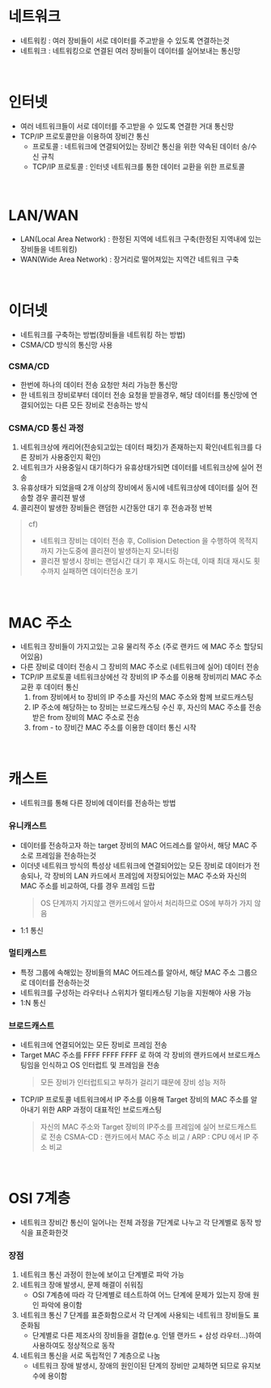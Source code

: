 # 네트워크
* 네트워킹 : 여러 장비들이 서로 데이터를 주고받을 수 있도록 연결하는것
* 네트워크 : 네트워킹으로 연결된 여러 장비들이 데이터를 실어보내는 통신망

<br>

# 인터넷
* 여러 네트워크들이 서로 데이터를 주고받을 수 있도록 연결한 거대 통신망
* TCP/IP 프로토콜만을 이용하여 장비간 통신
   * 프로토콜 : 네트워크에 연결되어있는 장비간 통신을 위한 약속된 데이터 송/수신 규칙
   * TCP/IP 프로토콜 : 인터넷 네트워크를 통한 데이터 교환을 위한 프로토콜

<br>
   
# LAN/WAN
* LAN(Local Area Network) : 한정된 지역에 네트워크 구축(한정된 지역내에 있는 장비들을 네트워킹)
* WAN(Wide Area Network) : 장거리로 떨어져있는 지역간 네트워크 구축

<br>

# 이더넷
* 네트워크를 구축하는 방법(장비들을 네트워킹 하는 방법)
* CSMA/CD 방식의 통신망 사용

### CSMA/CD
* 한번에 하나의 데이터 전송 요청만 처리 가능한 통신망
* 한 네트워크 장비로부터 데이터 전송 요청을 받을경우, 해당 데이터를 통신망에 연결되어있는 다른 모든 장비로 전송하는 방식

### CSMA/CD 통신 과정
1. 네트워크상에 캐리어(전송되고있는 데이터 패킷)가 존재하는지 확인(네트워크를 다른 장비가 사용중인지 확인)
2. 네트워크가 사용중일시 대기하다가 유휴상태가되면 데이터를 네트워크상에 실어 전송
3. 유휴상태가 되었을때 2개 이상의 장비에서 동시에 네트워크상에 데이터를 실어 전송할 경우 콜리젼 발생
4. 콜리젼이 발생한 장비들은 랜덤한 시간동안 대기 후 전송과정 반복 

> cf) 
> * 네트워크 장비는 데이터 전송 후, Collision Detection 을 수행하여 목적지까지 가는도중에 콜리젼이 발생하는지 모니터링
> * 콜리젼 발생시 장비는 랜덤시간 대기 후 재시도 하는데, 이때 최대 재시도 횟수까지 실패하면 데이터전송 포기

<br>

# MAC 주소
* 네트워크 장비들이 가지고있는 고유 물리적 주소 (주로 랜카드 에 MAC 주소 할당되어있음)
* 다른 장비로 데이터 전송시 그 장비의 MAC 주소로 (네트워크에 실어) 데이터 전송
* TCP/IP 프로토콜 네트워크상에선 각 장비의 IP 주소를 이용해 장비끼리 MAC 주소 교환 후 데이터 통신
   1. from 장비에서 to 장비의 IP 주소를 자신의 MAC 주소와 함께 브로드캐스팅
   2. IP 주소에 해당하는 to 장비는 브로드캐스팅 수신 후, 자신의 MAC 주소를 전송받은 from 장비의 MAC 주소로 전송
   3. from - to 장비간 MAC 주소를 이용한 데이터 통신 시작

<br>

# 캐스트
* 네트워크를 통해 다른 장비에 데이터를 전송하는 방법
### 유니캐스트
* 데이터를 전송하고자 하는 target 장비의 MAC 어드레스를 알아서, 해당 MAC 주소로 프레임을 전송하는것
* 이더넷 네트워크 방식의 특성상 네트워크에 연결되어있는 모든 장비로 데이터가 전송되나, 각 장비의 LAN 카드에서 프레임에 저장되어있는 MAC 주소와 자신의 MAC 주소를 비교하여, 다를 경우 프레임 드랍
   > OS 단계까지 가지않고 랜카드에서 알아서 처리하므로 OS에 부하가 가지 않음
* 1:1 통신

### 멀티캐스트
* 특정 그룹에 속해있는 장비들의 MAC 어드레스를 알아서, 해당 MAC 주소 그룹으로 데이터를 전송하는것
* 네트워크를 구성하는 라우터나 스위치가 멀티캐스팅 기능을 지원해야 사용 가능
* 1:N 통신

### 브로드캐스트
* 네트워크에 연결되어있는 모든 장비로 프레임 전송
* Target MAC 주소를 FFFF FFFF FFFF 로 하여 각 장비의 랜카드에서 브로드캐스팅임을 인식하고 OS 인터럽트 및 프레임을 전송
   > 모든 장비가 인터럽트되고 부하가 걸리기 떄문에 장비 성능 저하
* TCP/IP 프로토콜 네트워크에서 IP 주소를 이용해 Target 장비의 MAC 주소를 알아내기 위한 ARP 과정이 대표적인 브로드캐스팅
   > 자신의 MAC 주소와 Target 장비의 IP주소를 프레임에 실어 브로드캐스트로 전송
   > CSMA-CD : 랜카드에서 MAC 주소 비교 / ARP : CPU 에서 IP 주소 비교

<br>

# OSI 7계층
* 네트워크 장비간 통신이 일어나는 전체 과정을 7단계로 나누고 각 단계별로 동작 방식을 표준화한것

### 장점
1. 네트워크 통신 과정이 한눈에 보이고 단계별로 파악 가능
2. 네트워크 장애 발생시, 문제 해결이 쉬워짐
   * OSI 7계층에 따라 각 단계별로 테스트하여 어느 단계에 문제가 있는지 장애 원인 파악에 용이함
3. 네트워크 통신 7 단계를 표준화함으로서 각 단계에 사용되는 네트워크 장비들도 표준화됨
   * 단계별로 다른 제조사의 장비들을 결합(e.g. 인텔 랜카드 + 삼성 라우터...)하여 사용하여도 정상적으로 동작
4. 네트워크 통신을 서로 독립적인 7 계층으로 나눔
   * 네트워크 장애 발생시, 장애의 원인이된 단계의 장비만 교체하면 되므로 유지보수에 용이함